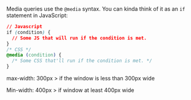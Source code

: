 Media queries use the `@media` syntax. You can kinda think of it as an `if` statement in JavaScript:

```css
// Javascript
if (condition) {
  // Some JS that will run if the condition is met.
}
/* CSS */
@media (condition) {
  /* Some CSS that'll run if the condition is met. */
}
```



max-width: 300px > if the window is less than 300px wide

Min-width: 400px > if window at least 400px wide